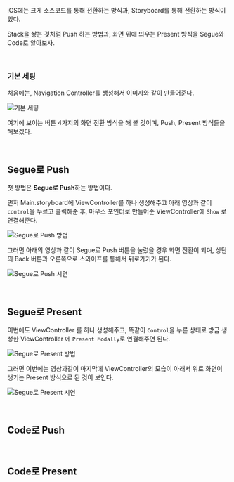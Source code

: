 iOS에는 크게 소스코드를 통해 전환하는 방식과, Storyboard를 통해 전환하는 방식이 있다.

Stack을 쌓는 것처럼 Push 하는 방법과, 화면 위에 띄우는 Present 방식을 Segue와 Code로 알아보자.

<br>

### 기본 세팅

처음에는, Navigation Controller를 생성해서 이미자와 같이 만들어준다.

![기본 세팅](https://user-images.githubusercontent.com/59376200/152902229-b508d8de-cd1e-45b0-8e03-2911fea099cd.png)

여기에 보이는 버튼 4가지의 화면 전환 방식을 해 볼 것이며, Push, Present 방식들을 해보겠다.


<br>

## Segue로 Push

첫 방법은 **Segue로 Push**하는 방법이다. 

먼저 Main.storyboard에 ViewController를 하나 생성해주고 아래 영상과 같이 `control`을 누르고 클릭해준 후, 마우스 포인터로 만들어준 ViewController에 `Show` 로 연결해준다.

![Segue로 Push 방법](https://user-images.githubusercontent.com/59376200/152904009-de2bf9a1-8b26-4fb7-a325-764e935673f1.gif)

그러면 아래의 영상과 같이 Segue로 Push 버튼을 눌렀을 경우 화면 전환이 되며, 상단의 Back 버튼과 오른쪽으로 스와이프를 통해서 뒤로가기가 된다.

![Segue로 Push 시연](https://user-images.githubusercontent.com/59376200/152904155-0efdad49-f6ab-438b-9588-15edfa5e2cf3.gif)

<br>

## Segue로 Present

이번에도 ViewController 를 하나 생성해주고, 똑같이 `Control`을 누른 상태로 방금 생성한 ViewController 에 `Present Modally`로 연결해주면 된다.

![Segue로 Present 방법](https://user-images.githubusercontent.com/59376200/152903474-90504bfd-7040-403d-a138-aac910e82998.gif)

그러면 이번에는 영상과같이 마지막에 ViewController의 모습이 아래서 위로 화면이 생기는 Present 방식으로 된 것이 보인다.

![Segue로 Present 시연](https://user-images.githubusercontent.com/59376200/152903742-f52eeb6b-fc13-4bc1-bb1b-96a1b1ae5978.gif)

<br>

## Code로 Push


<br>

## Code로 Present

<!-- 

# 업데이트할 항목

전부 아래와같이 파일을 생성해주고, 그에맞게 연결해주고 각각 작성해야하는 pop, dismiss 코드들을 넣자.

나중에 이렇게 파일 추가해서, 코드 사용할 수 있도록 하고 popViewController나 dismiss 사용해서 뒤로 가는 버튼 기능 만드는 내용 추가하자

`command + N`을 눌러서 `Cocoa Touch Class`를 생성해준다. (이름은 자유지만, 여기서는 SeguePushViewController로 해주었다.)




 -->
